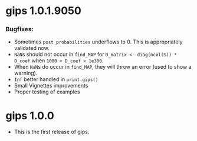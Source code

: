 # gips 1.0.1.9050

### Bugfixes:

* Sometimes `post_probabilities` underflows to 0. This is appropriately validated now.
* `NaN`s should not occur in `find_MAP` for `D_matrix <- diag(ncol(S)) * D_coef` when `1000 < D_coef < 1e300`.
* When `NaN`s do occur in `find_MAP`, they will throw an error (used to show a warning).
* `Inf` better handled in `print.gips()`
* Small Vignettes improvements
* Proper testing of examples


# gips 1.0.0

* This is the first release of gips.

